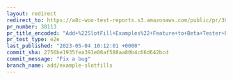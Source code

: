 ```yaml
---
layout: redirect
redirect_to: https://a8c-woo-test-reports.s3.amazonaws.com/public/pr/38113/e2e/index.html
pr_number: 38113
pr_title_encoded: "Add+%22SlotFill+Examples%22+Feature+to+Beta+Tester+Plugin"
pr_test_type: e2e
last_published: "2023-05-04 10:12:01 +0000"
commit_sha: 2756be1935fea391e08af588aa80b4c66d642bcd
commit_message: "Fix a bug"
branch_name: add/example-slotfills
---
```

